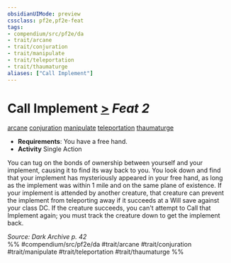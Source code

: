 ```yaml
---
obsidianUIMode: preview
cssclass: pf2e,pf2e-feat
tags:
- compendium/src/pf2e/da
- trait/arcane
- trait/conjuration
- trait/manipulate
- trait/teleportation
- trait/thaumaturge
aliases: ["Call Implement"]
---
```

# Call Implement  [>](/rules/core-rulebook/chapter-9-playing-the-game.md#Actions "Single Action") *Feat 2*  
[arcane](/rules/traits/arcane.md)  [conjuration](/rules/traits/conjuration.md)  [manipulate](/rules/traits/manipulate.md)  [teleportation](/rules/traits/teleportation.md)  [thaumaturge](/rules/traits/thaumaturge-da.md)  

- **Requirements**: You have a free hand.
- **Activity** Single Action

You can tug on the bonds of ownership between yourself and your implement, causing it to find its way back to you. You look down and find that your implement has mysteriously appeared in your free hand, as long as the implement was within 1 mile and on the same plane of existence. If your implement is attended by another creature, that creature can prevent the implement from teleporting away if it succeeds at a Will save against your class DC. If the creature succeeds, you can't attempt to Call that Implement again; you must track the creature down to get the implement back.

*Source: Dark Archive p. 42*  
%% #compendium/src/pf2e/da #trait/arcane #trait/conjuration #trait/manipulate #trait/teleportation #trait/thaumaturge %%